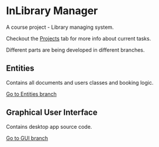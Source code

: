 # InLibrary Manager

A course project - Library managing system.

Checkout the [Projects](https://github.com/lenargum/libraryProject/projects) tab for more info about current tasks.

Different parts are being developed in different branches.

## Entities
Contains all documents and users classes and booking logic.

[Go to Entities branch](https://github.com/lenargum/libraryProject/tree/User-Documents-Connection)

## Graphical User Interface
Contains desktop app source code.

[Go to GUI branch](https://github.com/lenargum/libraryProject/tree/Graphical-User-Interface)

